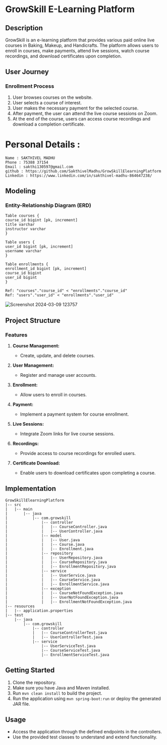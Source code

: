 # GrowSkill E-Learning Platform

## Description
GrowSkill is an e-learning platform that provides various paid online live courses in Baking, Makeup, and Handicrafts. The platform allows users to enroll in courses, make payments, attend live sessions, watch course recordings, and download certificates upon completion.

## User Journey
### Enrollment Process
1. User browses courses on the website.
2. User selects a course of interest.
3. User makes the necessary payment for the selected course.
4. After payment, the user can attend the live course sessions on Zoom.
5. At the end of the course, users can access course recordings and download a completion certificate.

# Personal Details :
```
Name : SAKTHIVEL MADHU
Phone : 75388 37154
Email : sakthi130597@gmail.com
github : https://github.com/SakthivelMadhu/GrowSkillElearningPlatform
Linkedin : https://www.linkedin.com/in/sakthivel-madhu-864647238/
```



## Modeling
### Entity-Relationship Diagram (ERD)

```
Table courses {
course_id bigint [pk, increment]
title varchar
instructor varchar
}

Table users {
user_id bigint [pk, increment]
username varchar
}

Table enrollments {
enrollment_id bigint [pk, increment]
course_id bigint
user_id bigint
}

Ref: "courses"."course_id" < "enrollments"."course_id"
Ref: "users"."user_id" < "enrollments"."user_id"
```


![Screenshot 2024-03-09 123757](https://github.com/SakthivelMadhu/GrowSkillElearningPlatform/assets/62326876/2ab74178-eca0-42aa-b342-6e6cd809b2eb)

## Project Structure

### Features
1. **Course Management:**
   - Create, update, and delete courses.

2. **User Management:**
   - Register and manage user accounts.

3. **Enrollment:**
   - Allow users to enroll in courses.

4. **Payment:**
   - Implement a payment system for course enrollment.

5. **Live Sessions:**
   - Integrate Zoom links for live course sessions.

6. **Recordings:**
   - Provide access to course recordings for enrolled users.

7. **Certificate Download:**
   - Enable users to download certificates upon completing a course.


## Implementation

```
GrowSkillElearningPlatform
|-- src
|   |-- main
|       |-- java
|           |-- com.growskill
|               |-- controller
|               |   |-- CourseController.java
|               |   |-- UserController.java
|               |-- model
|               |   |-- User.java
|               |   |-- Course.java
|               |   |-- Enrollment.java
|               |-- repository
|               |   |-- UserRepository.java
|               |   |-- CourseRepository.java
|               |   |-- EnrollmentRepository.java
|               |-- service
|               |   |-- UserService.java
|               |   |-- CourseService.java
|               |   |-- EnrollmentService.java
|               |-- exception
|               |   |-- CourseNotFoundException.java
|               |   |-- UserNotFoundException.java
|               |   |-- EnrollmentNotFoundException.java
|-- resources
|   |-- application.properties
|-- test
    |-- java
        |-- com.growskill
            |-- controller
            |   |-- CourseControllerTest.java
            |   |-- UserControllerTest.java
            |-- service
                |-- UserServiceTest.java
                |-- CourseServiceTest.java
                |-- EnrollmentServiceTest.java
```




## Getting Started
1. Clone the repository.
2. Make sure you have Java and Maven installed.
3. Run `mvn clean install` to build the project.
4. Run the application using `mvn spring-boot:run` or deploy the generated JAR file.

## Usage
- Access the application through the defined endpoints in the controllers.
- Use the provided test classes to understand and extend functionality.



